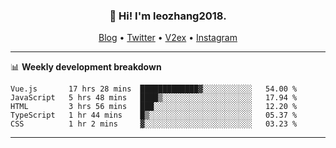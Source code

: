 <h3 align="center">👋 Hi! I'm leozhang2018.</h3>
<p align="center">
  <a href="https://code.leozhang2018.me">Blog</a> •
  <a href="https://twitter.com/leozhang2018">Twitter</a> •
  <a href="https://www.v2ex.com/member/leozhang">V2ex</a> •
  <a href="https://www.instagram.com/leozhanghere">Instagram</a>
</p>

-------

📊 **Weekly development breakdown**
<!--START_SECTION:waka-->
```text
Vue.js       17 hrs 28 mins  █████████████▓░░░░░░░░░░░   54.00 % 
JavaScript   5 hrs 48 mins   ████▒░░░░░░░░░░░░░░░░░░░░   17.94 % 
HTML         3 hrs 56 mins   ███░░░░░░░░░░░░░░░░░░░░░░   12.20 % 
TypeScript   1 hr 44 mins    █▒░░░░░░░░░░░░░░░░░░░░░░░   05.37 % 
CSS          1 hr 2 mins     ▓░░░░░░░░░░░░░░░░░░░░░░░░   03.23 % 
```
<!--END_SECTION:waka-->
-------

